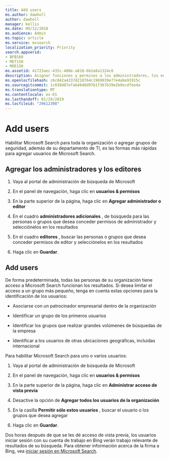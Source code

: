 ```yaml
---
title: Add users
ms.author: dawholl
author: dawholl
manager: kellis
ms.date: 09/12/2018
ms.audience: Admin
ms.topic: article
ms.service: mssearch
localization_priority: Priority
search.appverid:
- BFB160
- MET150
- MOE150
ms.assetid: 41723aec-435c-400e-a818-6b1e8a1324c0
description: Asignar funciones y permisos a los administradores, los editores y los usuarios en el portal de administración de búsqueda de Microsoft
ms.openlocfilehash: c6c842a4337d218764c1969939e77e4abe91915c
ms.sourcegitcommit: 1c038d87efab4840d97b1f367b39e2b9ecdfee4a
ms.translationtype: MT
ms.contentlocale: es-ES
ms.lasthandoff: 01/29/2019
ms.locfileid: "29612398"
---
```

# <a name="add-users"></a>Add users

Habilitar Microsoft Search para toda la organización o agregar grupos de seguridad, además de su departamento de TI, es las formas más rápidas para agregar usuarios de Microsoft Search.
  
## <a name="add-admins-and-editors"></a>Agregar los administradores y los editores

1. Vaya al portal de administración de búsqueda de Microsoft
    
2. En el panel de navegación, haga clic en **usuarios &amp; permisos**
    
3. En la parte superior de la página, haga clic en **Agregar administrador o editor**
    
4. En el cuadro **administradores adicionales** , de búsqueda para las personas o grupos que desea conceder permisos de administrador y selecciónelos en los resultados 
    
5. En el cuadro **editores** , buscar las personas o grupos que desea conceder permisos de editor y selecciónelos en los resultados 
    
6. Haga clic en **Guardar**.
    
## <a name="add-users"></a>Add users

De forma predeterminada, todas las personas de su organización tiene acceso a Microsoft Search funcionan los resultados. Si desea limitar el acceso a un grupo más pequeño, tenga en cuenta estas opciones para la identificación de los usuarios:
  
- Asociarse con un patrocinador empresarial dentro de la organización
    
- Identificar un grupo de los primeros usuarios
    
- Identificar los grupos que realizar grandes volúmenes de búsquedas de la empresa
    
- Identificar a los usuarios de otras ubicaciones geográficas, incluidas internacional
    
Para habilitar Microsoft Search para uno o varios usuarios:
  
1. Vaya al portal de administración de búsqueda de Microsoft
    
2. En el panel de navegación, haga clic en **usuarios &amp; permisos**
    
3. En la parte superior de la página, haga clic en **Administrar acceso de vista previa**
    
4. Desactive la opción de **Agregar todos los usuarios de la organización** 
    
5. En la casilla **Permitir sólo estos usuarios** , buscar el usuario o los grupos que desea agregar 
    
6. Haga clic en **Guardar**.
    
Dos horas después de que se les dé acceso de vista previa, los usuarios iniciar sesión con su cuenta de trabajo en Bing verán trabajo relevante de resultados de su búsqueda. Para obtener información acerca de la firma a Bing, vea [iniciar sesión en Microsoft Search](use/sign-in.md).